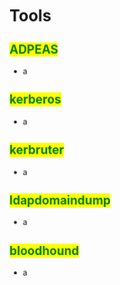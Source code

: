 # Tools

## <mark style="color:green;">ADPEAS</mark>

* a



## <mark style="color:green;">kerberos</mark>

* a



## <mark style="color:green;">kerbruter</mark>

* a



## <mark style="color:green;">ldapdomaindump</mark>

* a



## <mark style="color:green;">bloodhound</mark>

* a

